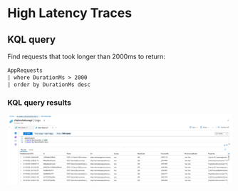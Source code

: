 # High Latency Traces

## KQL query
Find requests that took longer than 2000ms to return:
```
AppRequests
| where DurationMs > 2000
| order by DurationMs desc
```

### KQL query results
![high-latency-traces](images/high-latency-traces.png)